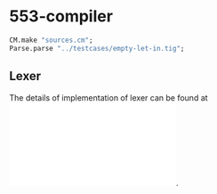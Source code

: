 # 553-compiler

```sml
CM.make "sources.cm";
Parse.parse "../testcases/empty-let-in.tig";
```

## Lexer
The details of implementation of lexer can be found at ![Lexer](./lexer/README.md).